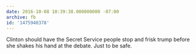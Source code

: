 ```yaml
---
date: 2016-10-08 10:39:38.000000000 -07:00
archive: fb
id: '1475948378'
---
```


Clinton should have the Secret Service people stop and frisk trump before she shakes his hand at the debate. Just to be safe.
